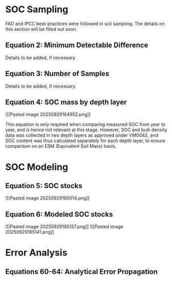 
# SOC Sampling
FAO and IPCC best-practices were followed in soil sampling. The details on this section will be filled out soon.
## Equation 2: Minimum Detectable Difference
Details to be added, if necessary.
## Equation 3: Number of Samples
Details to be added, if necessary.
## Equation 4: SOC mass by depth layer

![[Pasted image 20250929164952.png]]

This equation is only required when comparing measured SOC from year to year, and is hence not relevant at this stage. However, SOC and bulk density data was collected in two depth layers as approved under VM0042, and SOC content was thus calculated separately for each depth layer, to ensure comparison on an ESM (Equivalent Soil Mass) basis.
# SOC Modeling
## Equation 5: SOC stocks
![[Pasted image 20250929165014.png]]

## Equation 6: Modeled SOC stocks
![[Pasted image 20250929165127.png]]
![[Pasted image 20250929165141.png]]


# Error Analysis

## Equations 60-64: Analytical Error Propagation













